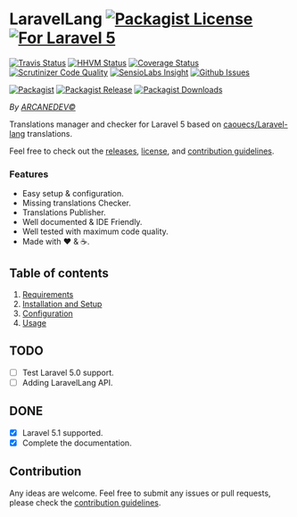 # LaravelLang [![Packagist License][badge_license]](LICENSE.md) [![For Laravel 5][badge_laravel]](https://github.com/ARCANEDEV/LaravelLang#laravel-lang)

[![Travis Status][badge_build]](https://travis-ci.org/ARCANEDEV/LaravelLang)
[![HHVM Status][badge_hhvm]](http://hhvm.h4cc.de/package/arcanedev/laravel-lang)
[![Coverage Status][badge_coverage]](https://scrutinizer-ci.com/g/ARCANEDEV/LaravelLang/?branch=master)
[![Scrutinizer Code Quality][badge_quality]](https://scrutinizer-ci.com/g/ARCANEDEV/LaravelLang/?branch=master)
[![SensioLabs Insight][badge_insight]](https://insight.sensiolabs.com/projects/8ed2a842-3f4e-4422-a881-cf7eb72a595d)
[![Github Issues][badge_issues]](https://github.com/ARCANEDEV/LaravelLang/issues)

[![Packagist][badge_package]](https://packagist.org/packages/arcanedev/laravel-lang)
[![Packagist Release][badge_release]](https://packagist.org/packages/arcanedev/laravel-lang)
[![Packagist Downloads][badge_downloads]](https://packagist.org/packages/arcanedev/laravel-lang)

[badge_license]:   https://img.shields.io/packagist/l/arcanedev/laravel-lang.svg?style=flat-square
[badge_laravel]:   https://img.shields.io/badge/For%20Laravel-5.0%7C5.1-orange.svg?style=flat-square

[badge_build]:     https://img.shields.io/travis/ARCANEDEV/LaravelLang.svg?style=flat-square
[badge_hhvm]:      https://img.shields.io/hhvm/arcanedev/laravel-lang.svg?style=flat-square
[badge_coverage]:  https://img.shields.io/scrutinizer/coverage/g/ARCANEDEV/LaravelLang.svg?style=flat-square
[badge_quality]:   https://img.shields.io/scrutinizer/g/ARCANEDEV/LaravelLang.svg?style=flat-square
[badge_insight]:   https://img.shields.io/sensiolabs/i/8ed2a842-3f4e-4422-a881-cf7eb72a595d.svg?style=flat-square
[badge_issues]:    https://img.shields.io/github/issues/ARCANEDEV/LaravelLang.svg?style=flat-square

[badge_package]:   https://img.shields.io/badge/package-arcanedev/laravel--lang-blue.svg?style=flat-square
[badge_release]:   https://img.shields.io/packagist/v/arcanedev/laravel-lang.svg?style=flat-square
[badge_downloads]: https://img.shields.io/packagist/dt/arcanedev/laravel-lang.svg?style=flat-square

*By [ARCANEDEV&copy;](http://www.arcanedev.net/)*

Translations manager and checker for Laravel 5 based on [caouecs/Laravel-lang](https://github.com/caouecs/Laravel-lang) translations.

Feel free to check out the [releases](https://github.com/ARCANEDEV/LaravelLang/releases), [license](LICENSE.md), and [contribution guidelines](CONTRIBUTING.md).

### Features

  * Easy setup &amp; configuration.
  * Missing translations Checker.
  * Translations Publisher.
  * Well documented &amp; IDE Friendly.
  * Well tested with maximum code quality.
  * Made with :heart: &amp; :coffee:.

## Table of contents

  1. [Requirements](_docs/1-Requirements.md)
  2. [Installation and Setup](_docs/2-Installation-and-Setup.md)
  3. [Configuration](_docs/3-Configuration.md)
  4. [Usage](_docs/4-Usage.md)

## TODO

  - [ ] Test Laravel 5.0 support.
  - [ ] Adding LaravelLang API.

## DONE

  - [x] Laravel 5.1 supported.
  - [x] Complete the documentation.

## Contribution

Any ideas are welcome. Feel free to submit any issues or pull requests, please check the [contribution guidelines](CONTRIBUTING.md).
